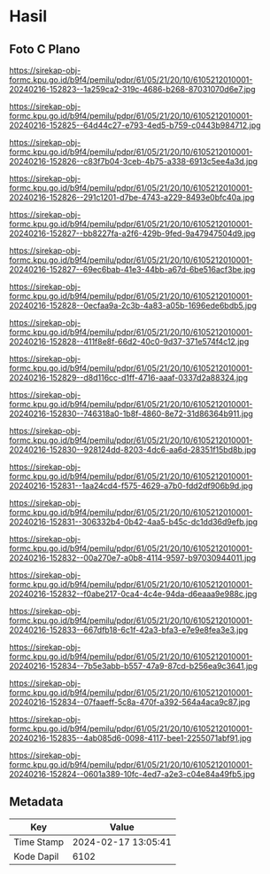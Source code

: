 # Hasil

## Foto C Plano

https://sirekap-obj-formc.kpu.go.id/b9f4/pemilu/pdpr/61/05/21/20/10/6105212010001-20240216-152823--1a259ca2-319c-4686-b268-87031070d6e7.jpg

https://sirekap-obj-formc.kpu.go.id/b9f4/pemilu/pdpr/61/05/21/20/10/6105212010001-20240216-152825--64d44c27-e793-4ed5-b759-c0443b984712.jpg

https://sirekap-obj-formc.kpu.go.id/b9f4/pemilu/pdpr/61/05/21/20/10/6105212010001-20240216-152826--c83f7b04-3ceb-4b75-a338-6913c5ee4a3d.jpg

https://sirekap-obj-formc.kpu.go.id/b9f4/pemilu/pdpr/61/05/21/20/10/6105212010001-20240216-152826--291c1201-d7be-4743-a229-8493e0bfc40a.jpg

https://sirekap-obj-formc.kpu.go.id/b9f4/pemilu/pdpr/61/05/21/20/10/6105212010001-20240216-152827--bb8227fa-a2f6-429b-9fed-9a47947504d9.jpg

https://sirekap-obj-formc.kpu.go.id/b9f4/pemilu/pdpr/61/05/21/20/10/6105212010001-20240216-152827--69ec6bab-41e3-44bb-a67d-6be516acf3be.jpg

https://sirekap-obj-formc.kpu.go.id/b9f4/pemilu/pdpr/61/05/21/20/10/6105212010001-20240216-152828--0ecfaa9a-2c3b-4a83-a05b-1696ede6bdb5.jpg

https://sirekap-obj-formc.kpu.go.id/b9f4/pemilu/pdpr/61/05/21/20/10/6105212010001-20240216-152828--411f8e8f-66d2-40c0-9d37-371e574f4c12.jpg

https://sirekap-obj-formc.kpu.go.id/b9f4/pemilu/pdpr/61/05/21/20/10/6105212010001-20240216-152829--d8d116cc-d1ff-4716-aaaf-0337d2a88324.jpg

https://sirekap-obj-formc.kpu.go.id/b9f4/pemilu/pdpr/61/05/21/20/10/6105212010001-20240216-152830--746318a0-1b8f-4860-8e72-31d86364b911.jpg

https://sirekap-obj-formc.kpu.go.id/b9f4/pemilu/pdpr/61/05/21/20/10/6105212010001-20240216-152830--928124dd-8203-4dc6-aa6d-28351f15bd8b.jpg

https://sirekap-obj-formc.kpu.go.id/b9f4/pemilu/pdpr/61/05/21/20/10/6105212010001-20240216-152831--1aa24cd4-f575-4629-a7b0-fdd2df906b9d.jpg

https://sirekap-obj-formc.kpu.go.id/b9f4/pemilu/pdpr/61/05/21/20/10/6105212010001-20240216-152831--306332b4-0b42-4aa5-b45c-dc1dd36d9efb.jpg

https://sirekap-obj-formc.kpu.go.id/b9f4/pemilu/pdpr/61/05/21/20/10/6105212010001-20240216-152832--00a270e7-a0b8-4114-9597-b97030944011.jpg

https://sirekap-obj-formc.kpu.go.id/b9f4/pemilu/pdpr/61/05/21/20/10/6105212010001-20240216-152832--f0abe217-0ca4-4c4e-94da-d6eaaa9e988c.jpg

https://sirekap-obj-formc.kpu.go.id/b9f4/pemilu/pdpr/61/05/21/20/10/6105212010001-20240216-152833--667dfb18-6c1f-42a3-bfa3-e7e9e8fea3e3.jpg

https://sirekap-obj-formc.kpu.go.id/b9f4/pemilu/pdpr/61/05/21/20/10/6105212010001-20240216-152834--7b5e3abb-b557-47a9-87cd-b256ea9c3641.jpg

https://sirekap-obj-formc.kpu.go.id/b9f4/pemilu/pdpr/61/05/21/20/10/6105212010001-20240216-152834--07faaeff-5c8a-470f-a392-564a4aca9c87.jpg

https://sirekap-obj-formc.kpu.go.id/b9f4/pemilu/pdpr/61/05/21/20/10/6105212010001-20240216-152835--4ab085d6-0098-4117-bee1-2255071abf91.jpg

https://sirekap-obj-formc.kpu.go.id/b9f4/pemilu/pdpr/61/05/21/20/10/6105212010001-20240216-152824--0601a389-10fc-4ed7-a2e3-c04e84a49fb5.jpg


## Metadata

| Key        | Value               |
| ---------- | ------------------- |
| Time Stamp | 2024-02-17 13:05:41 |
| Kode Dapil | 6102                |



